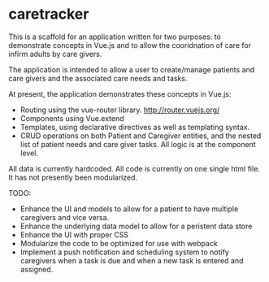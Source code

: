 # caretracker

This is a scaffold for an application written for two purposes: to demonstrate concepts in Vue.js and to allow the cooridnation of care for infirm adults by care givers.

The application is intended to allow a user to create/manage patients and care givers and the associated care needs and tasks.

At present, the application demonstrates these concepts in Vue.js:

- Routing using the vue-router library.  http://router.vuejs.org/
- Components using Vue.extend
- Templates, using declarative directives as well as templating syntax.
- CRUD operations on both Patient and Caregiver entities, and the nested list of patient needs and care giver tasks.  All logic is at the component level.


All data is currently hardcoded.
All code is currently on one single html file.  It has not presently been modularized.

TODO:

- Enhance the UI and models to allow for a patient to have multiple caregivers and vice versa.
- Enhance the underlying data model to allow for a peristent data store
- Enhance the UI with proper CSS
- Modularize the code to be optimized for use with webpack
- Implement a push notification and scheduling system to notify caregivers when a task is due and when a new task is entered and assigned.
